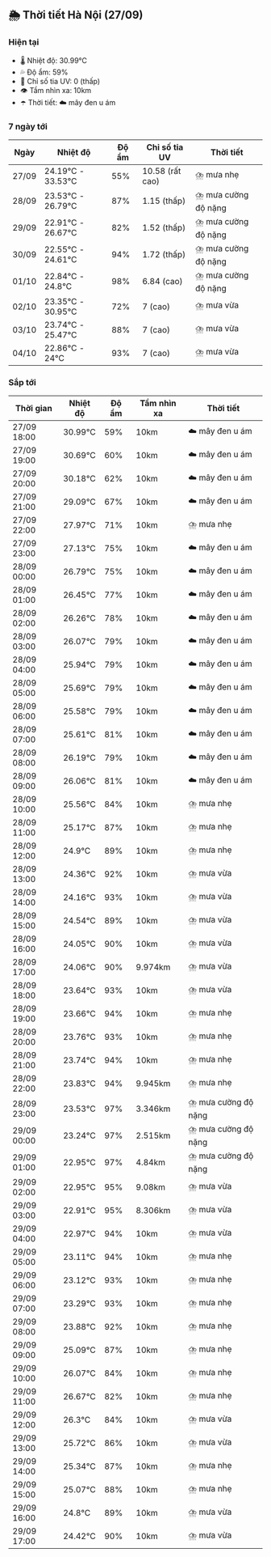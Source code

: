 ## 🌦️ Thời tiết Hà Nội (27/09)

### Hiện tại

- 🌡️ Nhiệt độ: 30.99℃
- 💦 Độ ẩm: 59%
- 🌟 Chỉ số tia UV: 0 (thấp)
- 👁️ Tầm nhìn xa: 10km
- ☂️ Thời tiết: ☁️ mây đen u ám

### 7 ngày tới

| Ngày | Nhiệt độ | Độ ẩm | Chỉ số tia UV | Thời tiết |
| --- | --- | --- | --- | --- |
| 27/09 | 24.19℃ - 33.53℃ | 55% | 10.58 (rất cao) | ⛈️ mưa nhẹ |
| 28/09 | 23.53℃ - 26.79℃ | 87% | 1.15 (thấp) | ⛈️ mưa cường độ nặng |
| 29/09 | 22.91℃ - 26.67℃ | 82% | 1.52 (thấp) | ⛈️ mưa cường độ nặng |
| 30/09 | 22.55℃ - 24.61℃ | 94% | 1.72 (thấp) | ⛈️ mưa cường độ nặng |
| 01/10 | 22.84℃ - 24.8℃ | 98% | 6.84 (cao) | ⛈️ mưa cường độ nặng |
| 02/10 | 23.35℃ - 30.95℃ | 72% | 7 (cao) | ⛈️ mưa vừa |
| 03/10 | 23.74℃ - 25.47℃ | 88% | 7 (cao) | ⛈️ mưa vừa |
| 04/10 | 22.86℃ - 24℃ | 93% | 7 (cao) | ⛈️ mưa vừa |

### Sắp tới

| Thời gian | Nhiệt độ | Độ ẩm | Tầm nhìn xa | Thời tiết |
| --- | --- | --- | --- | --- |
| 27/09 18:00 | 30.99℃ | 59% | 10km | ☁️ mây đen u ám |
| 27/09 19:00 | 30.69℃ | 60% | 10km | ☁️ mây đen u ám |
| 27/09 20:00 | 30.18℃ | 62% | 10km | ☁️ mây đen u ám |
| 27/09 21:00 | 29.09℃ | 67% | 10km | ☁️ mây đen u ám |
| 27/09 22:00 | 27.97℃ | 71% | 10km | ⛈️ mưa nhẹ |
| 27/09 23:00 | 27.13℃ | 75% | 10km | ☁️ mây đen u ám |
| 28/09 00:00 | 26.79℃ | 75% | 10km | ☁️ mây đen u ám |
| 28/09 01:00 | 26.45℃ | 77% | 10km | ☁️ mây đen u ám |
| 28/09 02:00 | 26.26℃ | 78% | 10km | ☁️ mây đen u ám |
| 28/09 03:00 | 26.07℃ | 79% | 10km | ☁️ mây đen u ám |
| 28/09 04:00 | 25.94℃ | 79% | 10km | ☁️ mây đen u ám |
| 28/09 05:00 | 25.69℃ | 79% | 10km | ☁️ mây đen u ám |
| 28/09 06:00 | 25.58℃ | 79% | 10km | ☁️ mây đen u ám |
| 28/09 07:00 | 25.61℃ | 81% | 10km | ☁️ mây đen u ám |
| 28/09 08:00 | 26.19℃ | 79% | 10km | ☁️ mây đen u ám |
| 28/09 09:00 | 26.06℃ | 81% | 10km | ☁️ mây đen u ám |
| 28/09 10:00 | 25.56℃ | 84% | 10km | ⛈️ mưa nhẹ |
| 28/09 11:00 | 25.17℃ | 87% | 10km | ⛈️ mưa nhẹ |
| 28/09 12:00 | 24.9℃ | 89% | 10km | ⛈️ mưa nhẹ |
| 28/09 13:00 | 24.36℃ | 92% | 10km | ⛈️ mưa vừa |
| 28/09 14:00 | 24.16℃ | 93% | 10km | ⛈️ mưa vừa |
| 28/09 15:00 | 24.54℃ | 89% | 10km | ⛈️ mưa vừa |
| 28/09 16:00 | 24.05℃ | 90% | 10km | ⛈️ mưa vừa |
| 28/09 17:00 | 24.06℃ | 90% | 9.974km | ⛈️ mưa vừa |
| 28/09 18:00 | 23.64℃ | 93% | 10km | ⛈️ mưa vừa |
| 28/09 19:00 | 23.66℃ | 94% | 10km | ⛈️ mưa nhẹ |
| 28/09 20:00 | 23.76℃ | 93% | 10km | ⛈️ mưa nhẹ |
| 28/09 21:00 | 23.74℃ | 94% | 10km | ⛈️ mưa nhẹ |
| 28/09 22:00 | 23.83℃ | 94% | 9.945km | ⛈️ mưa nhẹ |
| 28/09 23:00 | 23.53℃ | 97% | 3.346km | ⛈️ mưa cường độ nặng |
| 29/09 00:00 | 23.24℃ | 97% | 2.515km | ⛈️ mưa cường độ nặng |
| 29/09 01:00 | 22.95℃ | 97% | 4.84km | ⛈️ mưa cường độ nặng |
| 29/09 02:00 | 22.95℃ | 95% | 9.08km | ⛈️ mưa vừa |
| 29/09 03:00 | 22.91℃ | 95% | 8.306km | ⛈️ mưa vừa |
| 29/09 04:00 | 22.97℃ | 94% | 10km | ⛈️ mưa vừa |
| 29/09 05:00 | 23.11℃ | 94% | 10km | ⛈️ mưa nhẹ |
| 29/09 06:00 | 23.12℃ | 93% | 10km | ⛈️ mưa nhẹ |
| 29/09 07:00 | 23.29℃ | 93% | 10km | ⛈️ mưa nhẹ |
| 29/09 08:00 | 23.88℃ | 92% | 10km | ⛈️ mưa nhẹ |
| 29/09 09:00 | 25.09℃ | 87% | 10km | ⛈️ mưa nhẹ |
| 29/09 10:00 | 26.07℃ | 84% | 10km | ⛈️ mưa nhẹ |
| 29/09 11:00 | 26.67℃ | 82% | 10km | ⛈️ mưa nhẹ |
| 29/09 12:00 | 26.3℃ | 84% | 10km | ⛈️ mưa vừa |
| 29/09 13:00 | 25.72℃ | 86% | 10km | ⛈️ mưa vừa |
| 29/09 14:00 | 25.34℃ | 87% | 10km | ⛈️ mưa nhẹ |
| 29/09 15:00 | 25.07℃ | 88% | 10km | ⛈️ mưa nhẹ |
| 29/09 16:00 | 24.8℃ | 89% | 10km | ⛈️ mưa vừa |
| 29/09 17:00 | 24.42℃ | 90% | 10km | ⛈️ mưa vừa |
